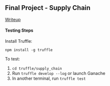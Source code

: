 ## Final Project - Supply Chain

[Writeup](https://github.com/aakashpk/ecen5033/blob/master/final_project/supplychain_paper.pdf)

#### Testing Steps

Install Truffle:

```npm install -g truffle```

To test:
1. `cd truffle/supply_chain`
2. Run `truffle develop --log` or launch Ganache 
3. In another terminal, run `truffle test`
